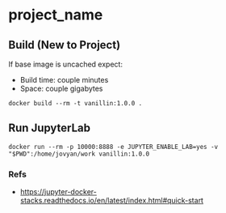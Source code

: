 # project_name

## Build (New to Project)
If base image is uncached expect:
- Build time: couple minutes
- Space: couple gigabytes
```
docker build --rm -t vanillin:1.0.0 .
```

## Run JupyterLab
```
docker run --rm -p 10000:8888 -e JUPYTER_ENABLE_LAB=yes -v "$PWD":/home/jovyan/work vanillin:1.0.0
```

### Refs
- https://jupyter-docker-stacks.readthedocs.io/en/latest/index.html#quick-start